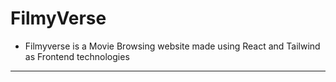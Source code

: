 # FilmyVerse
- Filmyverse is a Movie Browsing website made using React and Tailwind as Frontend technologies
----------
